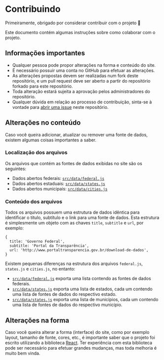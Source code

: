 # Contribuindo
Primeiramente, obrigado por considerar contribuir com o projeto :tada:

Este documento contém algumas instruções sobre como colaborar com o projeto.

## Informações importantes
- Qualquer pessoa pode propor alterações na forma e conteúdo do site.
- É necessário possuir uma conta no GitHub para efetuar as alterações.
- As alterações propostas devem ser realizadas num fork deste repositório, e um pull request deve ser aberto a partir do repositório forkado para este repositório.
- Toda alteração estará sujeita a aprovação pelos administradores do repositório.
- Qualquer dúvida em relação ao processo de contribuição, sinta-se à vontade para [abrir uma issue](https://github.com/renato-bohler/mapa-dados-abertos/issues/new) neste repositório.

## Alterações no conteúdo
Caso você queira adicionar, atualizar ou remover uma fonte de dados, existem algumas coisas importantes a saber.

### Localização dos arquivos
Os arquivos que contém as fontes de dados exibidas no site são os seguintes:

* Dados abertos federais: [`src/data/federal.js`](https://github.com/renato-bohler/mapa-dados-abertos/blob/master/src/data/federal.js)
* Dados abertos estaduais: [`src/data/states.js`](https://github.com/renato-bohler/mapa-dados-abertos/blob/master/src/data/states.js)
* Dados abertos municipais: [`src/data/cities.js`](https://github.com/renato-bohler/mapa-dados-abertos/blob/master/src/data/cities.js)

### Conteúdo dos arquivos
Todos os arquivos possuem uma estrutura de dados idêntica para identificar o título, subtítulo e o link para uma fonte de dados. Esta estrutura é simplesmente um objeto com as chaves `title`, `subtitle` e `url`, por exemplo:

```
{
  title: 'Governo Federal',
  subtitle: 'Portal da Transparência',
  url: 'http://www.portaltransparencia.gov.br/download-de-dados',
}
```

Existem pequenas diferenças na estrutura dos arquivos `federal.js`, `states.js` e `cities.js`, no entanto:

* [`src/data/federal.js`](https://github.com/renato-bohler/mapa-dados-abertos/blob/master/src/data/federal.js) exporta uma lista contendo as fontes de dados federais.
* [`src/data/states.js`](https://github.com/renato-bohler/mapa-dados-abertos/blob/master/src/data/states.js) exporta uma lista de estados, cada um contendo uma lista de fontes de dados do respectivo estado.
* [`src/data/states.js`](https://github.com/renato-bohler/mapa-dados-abertos/blob/master/src/data/states.js) exporta uma lista de municípios, cada um contendo uma lista de fontes de dados do respectivo município.

## Alterações na forma
Caso você queira alterar a forma (interface) do site, como por exemplo layout, tamanho de fonte, cores, etc., é importante saber que o projeto foi escrito utilizando a biblioteca [React](https://pt-br.reactjs.org). Ter experiência com esta biblioteca pode ser necessário para efetuar grandes mudanças, mas toda melhoria é muito bem vinda.

